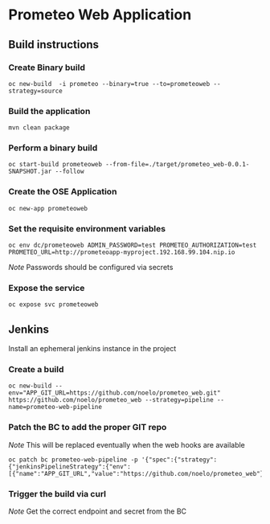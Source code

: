 # Prometeo Web Application

## Build instructions

### Create Binary build
```
oc new-build  -i prometeo --binary=true --to=prometeoweb --strategy=source
```

### Build the application
```
mvn clean package
```

### Perform a binary build
```
oc start-build prometeoweb --from-file=./target/prometeo_web-0.0.1-SNAPSHOT.jar --follow
```

### Create the OSE Application
```
oc new-app prometeoweb
```

### Set the requisite environment variables 
```
oc env dc/prometeoweb ADMIN_PASSWORD=test PROMETEO_AUTHORIZATION=test PROMETEO_URL=http://prometeoapp-myproject.192.168.99.104.nip.io
```

*Note* Passwords should be configured via secrets

### Expose the service
```
oc expose svc prometeoweb
```


## Jenkins

Install an ephemeral jenkins instance in the project

### Create a build
```
oc new-build --env="APP_GIT_URL=https://github.com/noelo/prometeo_web.git" https://github.com/noelo/prometeo_web --strategy=pipeline --name=prometeo-web-pipeline
```

### Patch the BC to add the proper GIT repo

*Note* This will be replaced eventually when the web hooks are available
```
oc patch bc prometeo-web-pipeline -p '{"spec":{"strategy":{"jenkinsPipelineStrategy":{"env": [{"name":"APP_GIT_URL","value":"https://github.com/noelo/prometeo_web"}]}}}}'
```

### Trigger the build via curl
*Note* Get the correct endpoint and secret from the BC

```curl -X POST https://192.168.99.104:8443/apis/build.openshift.io/v1/namespaces/myproject/buildconfigs/prometeo-web-pipeline/webhooks/b0Lr0renLAWGwPCT3VFw/generic
```